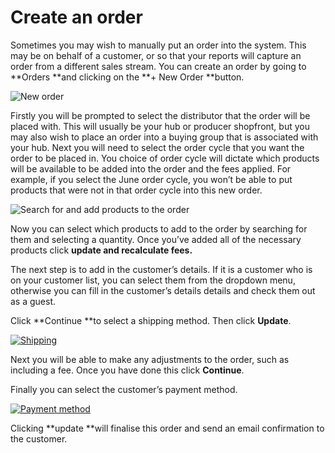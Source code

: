 # Create an order

Sometimes you may wish to manually put an order into the system. This may be on behalf of a customer, or so that your reports will capture an order from a different sales stream. You can create an order by going to **Orders **and clicking on the **+ New Order **button.

![](https://openfoodnetwork.org/wp-content/uploads/2015/12/New-Order.png "New order")

Firstly you will be prompted to select the distributor that the order will be placed with. This will usually be your hub or producer shopfront, but you may also wish to place an order into a buying group that is associated with your hub. Next you will need to select the order cycle that you want the order to be placed in. You choice of order cycle will dictate which products will be available to be added into the order and the fees applied. For example, if you select the June order cycle, you won’t be able to put products that were not in that order cycle into this new order.

![](https://openfoodnetwork.org/wp-content/uploads/2015/12/add-products.png "Search for and add products to the order")

Now you can select which products to add to the order by searching for them and selecting a quantity. Once you’ve added all of the necessary products click **update and recalculate fees.**

The next step is to add in the customer’s details. If it is a customer who is on your customer list, you can select them from the dropdown menu, otherwise you can fill in the customer’s details details and check them out as a guest.

Click **Continue **to select a shipping method. Then click **Update**.

[![](https://openfoodnetwork.org/wp-content/uploads/2015/12/Shipping.png "Shipping")](https://openfoodnetwork.org/wp-content/uploads/2015/12/Shipping.png)

Next you will be able to make any adjustments to the order, such as including a fee. Once you have done this click **Continue**.

Finally you can select the customer’s payment method.

[![](https://openfoodnetwork.org/wp-content/uploads/2015/12/Payment-method.png "Payment method")](https://openfoodnetwork.org/wp-content/uploads/2015/12/Payment-method.png)

Clicking **update **will finalise this order and send an email confirmation to the customer.

